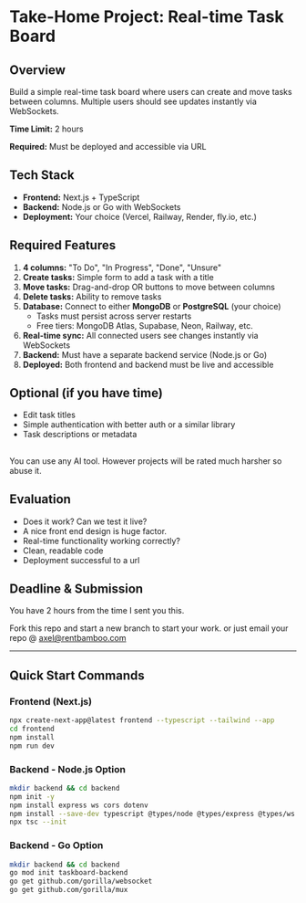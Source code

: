 # Take-Home Project: Real-time Task Board

## Overview

Build a simple real-time task board where users can create and move tasks between columns. Multiple users should see updates instantly via WebSockets.

**Time Limit:** 2 hours

**Required:** Must be deployed and accessible via URL

## Tech Stack

- **Frontend:** Next.js + TypeScript
- **Backend:** Node.js or Go with WebSockets
- **Deployment:** Your choice (Vercel, Railway, Render, fly.io, etc.)

## Required Features

1. **4 columns:** "To Do", "In Progress", "Done", "Unsure"
2. **Create tasks:** Simple form to add a task with a title
3. **Move tasks:** Drag-and-drop OR buttons to move between columns
4. **Delete tasks:** Ability to remove tasks
5. **Database:** Connect to either **MongoDB** or **PostgreSQL** (your choice)
   - Tasks must persist across server restarts
   - Free tiers: MongoDB Atlas, Supabase, Neon, Railway, etc.
6. **Real-time sync:** All connected users see changes instantly via WebSockets
7. **Backend:** Must have a separate backend service (Node.js or Go)
8. **Deployed:** Both frontend and backend must be live and accessible

## Optional (if you have time)

- Edit task titles
- Simple authentication with better auth or a similar library
- Task descriptions or metadata

##

You can use any AI tool. However projects will be rated much harsher so abuse it.

## Evaluation

- Does it work? Can we test it live?
- A nice front end design is huge factor.
- Real-time functionality working correctly?
- Clean, readable code
- Deployment successful to a url

## Deadline & Submission

You have 2 hours from the time I sent you this.

Fork this repo and start a new branch to start your work. or just email your repo @ axel@rentbamboo.com


---

## Quick Start Commands

### Frontend (Next.js)
```bash
npx create-next-app@latest frontend --typescript --tailwind --app
cd frontend
npm install
npm run dev
```

### Backend - Node.js Option
```bash
mkdir backend && cd backend
npm init -y
npm install express ws cors dotenv
npm install --save-dev typescript @types/node @types/express @types/ws ts-node nodemon
npx tsc --init
```

### Backend - Go Option
```bash
mkdir backend && cd backend
go mod init taskboard-backend
go get github.com/gorilla/websocket
go get github.com/gorilla/mux
```
